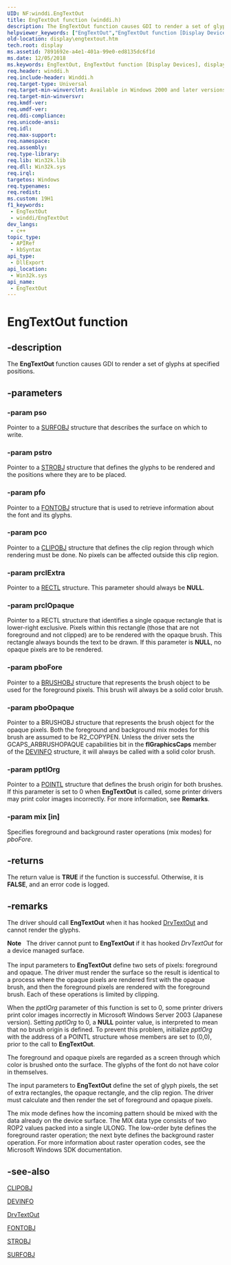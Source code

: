 ```yaml
---
UID: NF:winddi.EngTextOut
title: EngTextOut function (winddi.h)
description: The EngTextOut function causes GDI to render a set of glyphs at specified positions.
helpviewer_keywords: ["EngTextOut","EngTextOut function [Display Devices]","display.engtextout","gdifncs_e383ce94-952d-48e3-a814-afd38822aad2.xml","winddi/EngTextOut"]
old-location: display\engtextout.htm
tech.root: display
ms.assetid: 7891692e-a4e1-401a-99e0-ed8135dc6f1d
ms.date: 12/05/2018
ms.keywords: EngTextOut, EngTextOut function [Display Devices], display.engtextout, gdifncs_e383ce94-952d-48e3-a814-afd38822aad2.xml, winddi/EngTextOut
req.header: winddi.h
req.include-header: Winddi.h
req.target-type: Universal
req.target-min-winverclnt: Available in Windows 2000 and later versions of the Windows operating systems.
req.target-min-winversvr: 
req.kmdf-ver: 
req.umdf-ver: 
req.ddi-compliance: 
req.unicode-ansi: 
req.idl: 
req.max-support: 
req.namespace: 
req.assembly: 
req.type-library: 
req.lib: Win32k.lib
req.dll: Win32k.sys
req.irql: 
targetos: Windows
req.typenames: 
req.redist: 
ms.custom: 19H1
f1_keywords:
 - EngTextOut
 - winddi/EngTextOut
dev_langs:
 - c++
topic_type:
 - APIRef
 - kbSyntax
api_type:
 - DllExport
api_location:
 - Win32k.sys
api_name:
 - EngTextOut
---
```


# EngTextOut function


## -description

The <b>EngTextOut</b> function causes GDI to render a set of glyphs at specified positions.

## -parameters

### -param pso

Pointer to a <a href="https://docs.microsoft.com/windows/desktop/api/winddi/ns-winddi-surfobj">SURFOBJ</a> structure that describes the surface on which to write.

### -param pstro

Pointer to a <a href="https://docs.microsoft.com/windows/desktop/api/winddi/ns-winddi-strobj">STROBJ</a> structure that defines the glyphs to be rendered and the positions where they are to be placed.

### -param pfo

Pointer to a <a href="https://docs.microsoft.com/windows/desktop/api/winddi/ns-winddi-fontobj">FONTOBJ</a> structure that is used to retrieve information about the font and its glyphs.

### -param pco

Pointer to a <a href="https://docs.microsoft.com/windows/desktop/api/winddi/ns-winddi-clipobj">CLIPOBJ</a> structure that defines the clip region through which rendering must be done. No pixels can be affected outside this clip region.

### -param prclExtra

Pointer to a <a href="https://docs.microsoft.com/windows/desktop/api/windef/ns-windef-rectl">RECTL</a> structure. This parameter should always be <b>NULL</b>.

### -param prclOpaque

Pointer to a RECTL structure that identifies a single opaque rectangle that is lower-right exclusive. Pixels within this rectangle (those that are not foreground and not clipped) are to be rendered with the opaque brush. This rectangle always bounds the text to be drawn. If this parameter is <b>NULL</b>, no opaque pixels are to be rendered.

### -param pboFore

Pointer to a <a href="https://docs.microsoft.com/windows/desktop/api/winddi/ns-winddi-brushobj">BRUSHOBJ</a> structure that represents the brush object to be used for the foreground pixels. This brush will always be a solid color brush.

### -param pboOpaque

Pointer to a BRUSHOBJ structure that represents the brush object for the opaque pixels. Both the foreground and background mix modes for this brush are assumed to be R2_COPYPEN. Unless the driver sets the GCAPS_ARBRUSHOPAQUE capabilities bit in the <b>flGraphicsCaps</b> member of the <a href="https://docs.microsoft.com/windows/desktop/api/winddi/ns-winddi-devinfo">DEVINFO</a> structure, it will always be called with a solid color brush.

### -param pptlOrg

Pointer to a <a href="https://docs.microsoft.com/windows/desktop/api/windef/ns-windef-pointl">POINTL</a> structure that defines the brush origin for both brushes. If this parameter is set to 0 when <b>EngTextOut</b> is called, some printer drivers may print color images incorrectly. For more information, see <b>Remarks</b>.

### -param mix [in]

Specifies foreground and background raster operations (mix modes) for <i>pboFore</i>.

## -returns

The return value is <b>TRUE</b> if the function is successful. Otherwise, it is <b>FALSE</b>, and an error code is logged.

## -remarks

The driver should call <b>EngTextOut</b> when it has hooked <a href="https://docs.microsoft.com/windows/desktop/api/winddi/nf-winddi-drvtextout">DrvTextOut</a> and cannot render the glyphs.

<div class="alert"><b>Note</b>    The driver cannot punt to <b>EngTextOut</b> if it has hooked <i>DrvTextOut</i> for a device managed surface.</div>
<div> </div>
The input parameters to <b>EngTextOut</b> define two sets of pixels: foreground and opaque. The driver must render the surface so the result is identical to a process where the opaque pixels are rendered first with the opaque brush, and then the foreground pixels are rendered with the foreground brush. Each of these operations is limited by clipping.

When the <i>pptlOrg</i> parameter of this function is set to 0, some printer drivers print color images incorrectly in Microsoft Windows Server 2003 (Japanese version). Setting <i>pptlOrg</i> to 0, a <b>NULL</b> pointer value, is interpreted to mean that no brush origin is defined. To prevent this problem, initialize <i>pptlOrg</i> with the address of a POINTL structure whose members are set to (0,0), prior to the call to <b>EngTextOut</b>.

The foreground and opaque pixels are regarded as a screen through which color is brushed onto the surface. The glyphs of the font do not have color in themselves.

The input parameters to <b>EngTextOut</b> define the set of glyph pixels, the set of extra rectangles, the opaque rectangle, and the clip region. The driver must calculate and then render the set of foreground and opaque pixels.

The mix mode defines how the incoming pattern should be mixed with the data already on the device surface. The MIX data type consists of two ROP2 values packed into a single ULONG. The low-order byte defines the foreground raster operation; the next byte defines the background raster operation. For more information about raster operation codes, see the Microsoft Windows SDK documentation.

## -see-also

<a href="https://docs.microsoft.com/windows/desktop/api/winddi/ns-winddi-clipobj">CLIPOBJ</a>



<a href="https://docs.microsoft.com/windows/desktop/api/winddi/ns-winddi-devinfo">DEVINFO</a>



<a href="https://docs.microsoft.com/windows/desktop/api/winddi/nf-winddi-drvtextout">DrvTextOut</a>



<a href="https://docs.microsoft.com/windows/desktop/api/winddi/ns-winddi-fontobj">FONTOBJ</a>



<a href="https://docs.microsoft.com/windows/desktop/api/winddi/ns-winddi-strobj">STROBJ</a>



<a href="https://docs.microsoft.com/windows/desktop/api/winddi/ns-winddi-surfobj">SURFOBJ</a>

